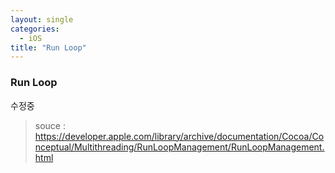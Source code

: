 ```yaml
---
layout: single
categories:
  - iOS
title: "Run Loop"
---
```


### Run Loop

수정중

> souce : https://developer.apple.com/library/archive/documentation/Cocoa/Conceptual/Multithreading/RunLoopManagement/RunLoopManagement.html
